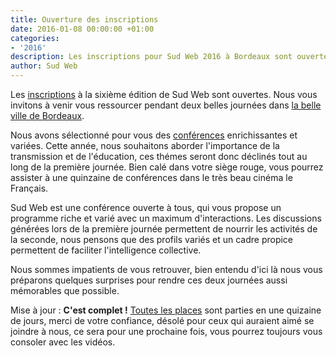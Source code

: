 ```yaml
---
title: Ouverture des inscriptions
date: 2016-01-08 00:00:00 +01:00
categories:
- '2016'
description: Les inscriptions pour Sud Web 2016 à Bordeaux sont ouvertes.
author: Sud Web
---
```


Les [inscriptions](http://sudweb.fr/2016/inscription/) à la sixième édition de Sud Web sont ouvertes. Nous vous invitons à venir vous ressourcer pendant deux belles journées dans [la belle ville de Bordeaux](http://sudweb.fr/2016/lieux/).

Nous avons sélectionné pour vous des [conférences](http://sudweb.fr/2016/) enrichissantes et variées. Cette année, nous souhaitons aborder l'importance de la transmission et de l'éducation, ces thémes seront donc déclinés tout au long de la première journée. Bien calé dans votre siège rouge, vous pourrez assister à une quinzaine de conférences dans le très beau cinéma le Français.

Sud Web est une conférence ouverte à tous, qui vous propose un programme riche et varié avec un maximum d'interactions. Les discussions générées lors de la première journée permettent de nourrir les activités de la seconde, nous pensons que des profils variés et un cadre propice permettent de faciliter l'intelligence collective.

Nous sommes impatients de vous retrouver, bien entendu d'ici là nous vous préparons quelques surprises pour rendre ces deux journées aussi mémorables que possible.

Mise à jour : **C'est complet !** [Toutes les places](http://sudweb.fr/2016/participants/) sont parties en une quizaine de jours, merci de votre confiance, désolé pour ceux qui auraient aimé se joindre à nous, ce sera pour une prochaine fois, vous pourrez toujours vous consoler avec les vidéos.
